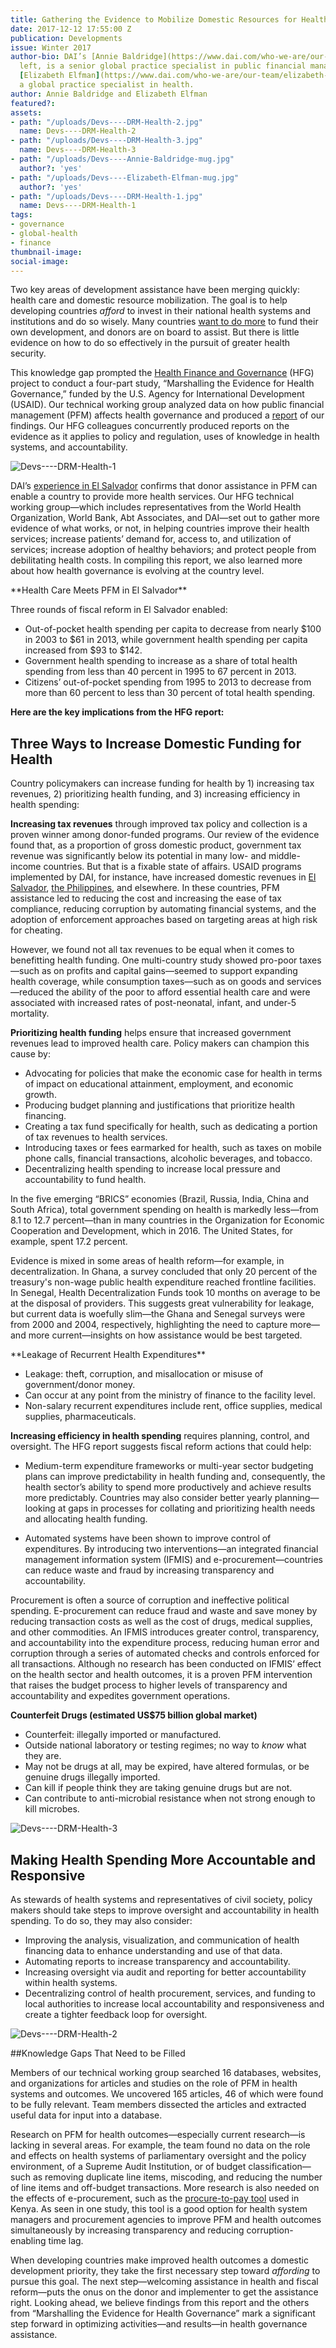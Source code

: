 ```yaml
---
title: Gathering the Evidence to Mobilize Domestic Resources for Health Care
date: 2017-12-12 17:55:00 Z
publication: Developments
issue: Winter 2017
author-bio: DAI’s [Annie Baldridge](https://www.dai.com/who-we-are/our-team/annie-baldridge),
  left, is a senior global practice specialist in public financial management; DAI’s
  [Elizabeth Elfman](https://www.dai.com/who-we-are/our-team/elizabeth-elfman) is
  a global practice specialist in health.
author: Annie Baldridge and Elizabeth Elfman
featured?: 
assets:
- path: "/uploads/Devs----DRM-Health-2.jpg"
  name: Devs----DRM-Health-2
- path: "/uploads/Devs----DRM-Health-3.jpg"
  name: Devs----DRM-Health-3
- path: "/uploads/Devs----Annie-Baldridge-mug.jpg"
  author?: 'yes'
- path: "/uploads/Devs----Elizabeth-Elfman-mug.jpg"
  author?: 'yes'
- path: "/uploads/Devs----DRM-Health-1.jpg"
  name: Devs----DRM-Health-1
tags:
- governance
- global-health
- finance
thumbnail-image:
social-image:
---
```


Two key areas of development assistance have been merging quickly: health care and domestic resource mobilization. The goal is to help developing countries *afford* to invest in their national health systems and institutions and do so wisely. Many countries [want to do more](http://dai-global-developments.com/articles/long-term-fiscal-reform-takes-root-in-el-salvador-and-elsewhere/) to fund their own development, and donors are on board to assist. But there is little evidence on how to do so effectively in the pursuit of greater health security.




This knowledge gap prompted the [Health Finance and Governance](https://www.dai.com/our-work/projects/worldwide-health-finance-and-governance) (HFG) project to conduct a four-part study, “Marshalling the Evidence for Health Governance,” funded by the U.S. Agency for International Development (USAID). Our technical working group analyzed data on how public financial management (PFM) affects health governance and produced a [report](https://www.hfgproject.org/public-financial-management-report/) of our findings. Our HFG colleagues concurrently produced reports on the evidence as it applies to policy and regulation, uses of knowledge in health systems, and accountability. 

![Devs----DRM-Health-1](/uploads/Devs----DRM-Health-1.jpg "Winnie Koech, nurse, with a client at Tenwek Mission Hospital in Kenya. Koech graduated with assistance from the Afya Elimu Fund, an affordable loan mechanism developed by USAID, IntraHealth International, FUNZOKenya, and local governmental and private-sector partners. Photo by Georgina Goodwin for IntraHealth International.")

DAI’s [experience in El Salvador](http://dai-global-developments.com/articles/when-tax-reform-leads-to-increased-funding-for-health-services/) confirms that donor assistance in PFM can enable a country to provide more health services. Our HFG technical working group—which includes representatives from the World Health Organization, World Bank, Abt Associates, and DAI—set out to gather more evidence of what works, or not, in helping countries improve their health services; increase patients’ demand for, access to, and utilization of services; increase adoption of healthy behaviors; and protect people from debilitating health costs. In compiling this report, we also learned more about how health governance is evolving at the country level. 

<aside>**Health Care Meets PFM in El Salvador**

Three rounds of fiscal reform in El Salvador enabled:

* Out-of-pocket health spending per capita to decrease from nearly $100 in 2003 to $61 in 2013, while government health spending per capita increased from $93 to $142.
* Government health spending to increase as a share of total health spending from less than 40 percent in 1995 to 67 percent in 2013.
* Citizens’ out-of-pocket spending from 1995 to 2013 to decrease from more than 60 percent to less than 30 percent of total health spending.</aside>

**Here are the key implications from the HFG report:**

## Three Ways to Increase Domestic Funding for Health

Country policymakers can increase funding for health by 1) increasing tax revenues, 2) prioritizing health funding, and 3) increasing efficiency in health spending:

**Increasing tax revenues** through improved tax policy and collection is a proven winner among donor-funded programs. Our review of the evidence found that, as a proportion of gross domestic product, government tax revenue was significantly below its potential in many low- and middle-income countries. But that is a fixable state of affairs. USAID programs implemented by DAI, for instance, have increased domestic revenues in [El Salvador](http://dai-global-developments.com/articles/long-term-fiscal-reform-takes-root-in-el-salvador-and-elsewhere/), [the Philippines](http://dai-global-developments.com/articles/philippines-increases-tax-collections-by-11-billion-year-over-yearwithout-raising-rates/), and elsewhere. In these countries, PFM assistance led to reducing the cost and increasing the ease of tax compliance, reducing corruption by automating financial systems, and the adoption of enforcement approaches based on targeting areas at high risk for cheating.

However, we found not all tax revenues to be equal when it comes to benefitting health funding. One multi-country study showed pro-poor taxes—such as on profits and capital gains—seemed to support expanding health coverage, while consumption taxes—such as on goods and services—reduced the ability of the poor to afford essential health care and were associated with increased rates of post-neonatal, infant, and under-5 mortality.

**Prioritizing health funding** helps ensure that increased government revenues lead to improved health care. Policy makers can champion this cause by:

* Advocating for policies that make the economic case for health in terms of impact on educational attainment, employment, and economic growth.
* Producing budget planning and justifications that prioritize health financing.
* Creating a tax fund specifically for health, such as dedicating a portion of tax revenues to health services.
* Introducing taxes or fees earmarked for health, such as taxes on mobile phone calls, financial transactions, alcoholic beverages, and tobacco.
* Decentralizing health spending to increase local pressure and accountability to fund health.

In the five emerging “BRICS” economies (Brazil, Russia, India, China and South Africa), total government spending on health is markedly less—from 8.1 to 12.7 percent—than in many countries in the Organization for Economic Cooperation and Development, which in 2016. The United States, for example, spent 17.2 percent.

Evidence is mixed in some areas of health reform—for example, in decentralization. In Ghana, a survey concluded that only 20 percent of the treasury's non-wage public health expenditure reached frontline facilities. In Senegal, Health Decentralization Funds took 10 months on average to be at the disposal of providers. This suggests great vulnerability for leakage, but current data is woefully slim—the Ghana and Senegal surveys were from 2000 and 2004, respectively, highlighting the need to capture more—and more current—insights on how assistance would be best targeted.

<aside>**Leakage of Recurrent Health Expenditures**

* Leakage: theft, corruption, and misallocation or misuse of government/donor money.
* Can occur at any point from the ministry of finance to the facility level.
* Non-salary recurrent expenditures include rent, office supplies, medical supplies, pharmaceuticals.</aside>

**Increasing efficiency in health spending** requires planning, control, and oversight. The HFG report suggests fiscal reform actions that could help:

* Medium-term expenditure frameworks or multi-year sector budgeting plans can improve predictability in health funding and, consequently, the health sector’s ability to spend more productively and achieve results more predictably. Countries may also consider better yearly planning—looking at gaps in processes for collating and prioritizing health needs and allocating health funding.

* Automated systems have been shown to improve control of expenditures. By introducing two interventions—an integrated financial management information system (IFMIS) and e-procurement—countries can reduce waste and fraud by increasing transparency and accountability. 

Procurement is often a source of corruption and ineffective political spending. E-procurement can reduce fraud and waste and save money by reducing transaction costs as well as the cost of drugs, medical supplies, and other commodities. An IFMIS introduces greater control, transparency, and accountability into the expenditure process, reducing human error and corruption through a series of automated checks and controls enforced for all transactions. Although no research has been conducted on IFMIS’ effect on the health sector and health outcomes, it is a proven PFM intervention that raises the budget process to higher levels of transparency and accountability and expedites government operations.

<aside><p><strong>Counterfeit Drugs (estimated US$75 billion global market)</strong></p>
<ul>
<li>Counterfeit: illegally imported or manufactured.</li>
<li>Outside national laboratory or testing regimes; no way to <em>know</em> what they are.</li>
<li>May not be drugs at all, may be expired, have altered formulas, or be genuine drugs illegally imported.</li>
<li>Can kill if people think they are taking genuine drugs but are not.</li>
<li>Can contribute to anti-microbial resistance when not strong enough to kill microbes.</li>
</ul>
</aside>

![Devs----DRM-Health-3](/uploads/Devs----DRM-Health-3.jpg  "Representatives of Haiti's Health Directorate analyze data for a data quality workshop under USAID's Strategic Health Information System Program, implemented by DAI.") 

## Making Health Spending More Accountable and Responsive

As stewards of health systems and representatives of civil society, policy makers should take steps to improve oversight and accountability in health spending. To do so, they may also consider:
* Improving the analysis, visualization, and communication of health financing data to enhance understanding and use of that data.
* Automating reports to increase transparency and accountability.
* Increasing oversight via audit and reporting for better accountability within health systems.
* Decentralizing control of health procurement, services, and funding to local authorities to increase local accountability and responsiveness and create a tighter feedback loop for oversight.

![Devs----DRM-Health-2](/uploads/Devs----DRM-Health-2.jpg "Midwife training in Afghanistan.") 

##Knowledge Gaps That Need to be Filled

Members of our technical working group searched 16 databases, websites, and organizations for articles and studies on the role of PFM in health systems and outcomes. We uncovered 165 articles, 46 of which were found to be fully relevant. Team members dissected the articles and extracted useful data for input into a database.
    
Research on PFM for health outcomes—especially current research—is lacking in several areas. For example, the team found no data on the role and effects on health systems of parliamentary oversight and the policy environment, of a Supreme Audit Institution, or of budget classification—such as removing duplicate line items, miscoding, and reducing the number of line items and off-budget transactions. More research is also needed on the effects of e-procurement, such as the [procure-to-pay tool](http://supplier.treasury.go.ke/site/tenders.go/index.php/pages/about) used in Kenya. As seen in one study, this tool is a good option for health system managers and procurement agencies to improve PFM and health outcomes simultaneously by increasing transparency and reducing corruption-enabling time lag.

When developing countries make improved health outcomes a domestic development priority, they take the first necessary step toward *affording* to pursue this goal. The next step—welcoming assistance in health and fiscal reform—puts the onus on the donor and implementer to get the assistance right. Looking ahead, we believe findings from this report and the others from “Marshalling the Evidence for Health Governance” mark a significant step forward in optimizing activities—and results—in health governance assistance.
